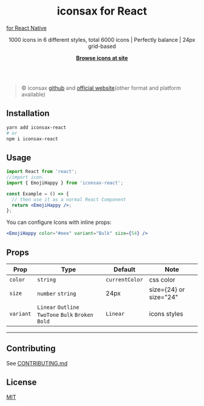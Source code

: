<h1 align="center">iconsax for React</h1>

<a href="https://www.npmjs.com/package/iconsax-react-native">for React Native</a>

<p align="center">
  1000 icons in 6 different styles, total 6000 icons | 
Perfectly balance | 
24px grid-based
<p>

<p align="center">
  <a href="https://iconsax-react.pages.dev/"><strong>Browse icons at site</strong></a>
</p>
<br>
<br>

> ©️ iconsax <a href="https://iconsax.io/">github</a> and <a href="https://iconsax.io/">official
> website</a>(other format and platform available)

## Installation

```bash
yarn add iconsax-react
# or
npm i iconsax-react
```

## Usage

```jsx
import React from 'react';
//import icon.
import { EmojiHappy } from 'iconsax-react';

const Example = () => {
  // then use it as a normal React Component
  return <EmojiHappy />;
};
```

You can configure Icons with inline props:

```jsx
<EmojiHappy color="#eee" variant="Bulk" size={54} />
```

## Props

| Prop      | Type                                                | Default        | Note                   |
| --------- | --------------------------------------------------- | -------------- | ---------------------- |
| `color`   | `string`                                            | `currentColor` | css color              |
| `size`    | `number` `string`                                   | 24px           | size={24} or size="24" |
| `variant` | `Linear` `Outline` `TwoTone` `Bulk` `Broken` `Bold` | `Linear`       | icons styles           |

---

## Contributing

See
<a href="https://github.com/rendinjast/iconsax-react/blob/main/CONTRIBUTING.md">CONTRIBUTING.md</a>

## License

<a href="https://github.com/rendinjast/iconsax-react/blob/main/LICENSE">MIT</a>
